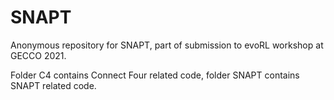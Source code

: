 # SNAPT

Anonymous repository for SNAPT, part of submission to evoRL workshop at GECCO 2021.

Folder C4 contains Connect Four related code, folder SNAPT contains SNAPT related code.
